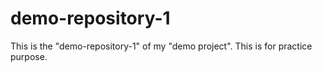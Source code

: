 # demo-repository-1
This is the "demo-repository-1" of my "demo project". 
This is for practice purpose.
